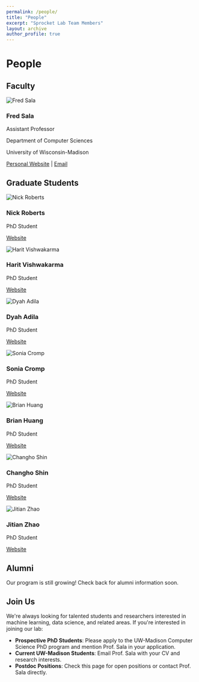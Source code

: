 ```yaml
---
permalink: /people/
title: "People"
excerpt: "Sprocket Lab Team Members"
layout: archive
author_profile: true
---
```


# People

## Faculty

<div class="faculty-profile">
  <div class="faculty-image">
    <img src="/images/fred-sala.jpg" alt="Fred Sala" onerror="this.src='/images/profile.png'">
  </div>
  <div class="faculty-info">
    <h3>Fred Sala</h3>
    <p class="faculty-title">Assistant Professor</p>
    <p>Department of Computer Sciences</p>
    <p>University of Wisconsin-Madison</p>
    <p><a href="https://pages.cs.wisc.edu/~fredsala/" target="_blank">Personal Website</a> | <a href="mailto:fredsala@cs.wisc.edu">Email</a></p>
  </div>
</div>

## Graduate Students

<div class="people-grid">
  <div class="person">
    <img src="/images/profile.png" alt="Nick Roberts">
    <h3>Nick Roberts</h3>
    <p>PhD Student</p>
    <p><a href="https://nick11roberts.github.io/" target="_blank">Website</a></p>
  </div>
  
  <div class="person">
    <img src="/images/profile.png" alt="Harit Vishwakarma">
    <h3>Harit Vishwakarma</h3>
    <p>PhD Student</p>
    <p><a href="https://harit7.github.io/" target="_blank">Website</a></p>
  </div>
  
  <div class="person">
    <img src="/images/profile.png" alt="Dyah Adila">
    <h3>Dyah Adila</h3>
    <p>PhD Student</p>
    <p><a href="https://dyahadila.github.io/" target="_blank">Website</a></p>
  </div>
  
  <div class="person">
    <img src="/images/profile.png" alt="Sonia Cromp">
    <h3>Sonia Cromp</h3>
    <p>PhD Student</p>
    <p><a href="https://socromp.github.io/" target="_blank">Website</a></p>
  </div>
  
  <div class="person">
    <img src="/images/profile.png" alt="Brian Huang">
    <h3>Brian Huang</h3>
    <p>PhD Student</p>
    <p><a href="https://zihengh1.github.io/" target="_blank">Website</a></p>
  </div>
  
  <div class="person">
    <img src="/images/profile.png" alt="Changho Shin">
    <h3>Changho Shin</h3>
    <p>PhD Student</p>
    <p><a href="https://ch-shin.github.io/" target="_blank">Website</a></p>
  </div>
  
  <div class="person">
    <img src="/images/profile.png" alt="Jitian Zhao">
    <h3>Jitian Zhao</h3>
    <p>PhD Student</p>
    <p><a href="https://jzhao326.github.io/" target="_blank">Website</a></p>
  </div>
</div>

## Alumni

<div class="alumni-section">
  <p>Our program is still growing! Check back for alumni information soon.</p>
</div>

## Join Us

We're always looking for talented students and researchers interested in machine learning, data science, and related areas. If you're interested in joining our lab:

- **Prospective PhD Students**: Please apply to the UW-Madison Computer Science PhD program and mention Prof. Sala in your application.
- **Current UW-Madison Students**: Email Prof. Sala with your CV and research interests.
- **Postdoc Positions**: Check this page for open positions or contact Prof. Sala directly.